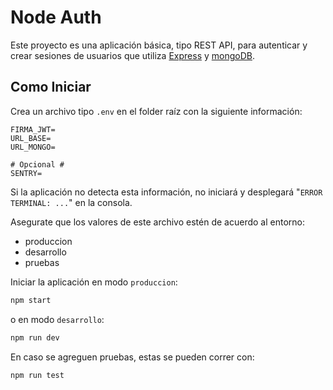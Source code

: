# Node Auth

Este proyecto es una aplicación básica, tipo REST API, para autenticar y crear sesiones de usuarios que utiliza [Express](https://expressjs.com/) y [mongoDB](https://www.mongodb.com/).

## Como Iniciar

Crea un archivo tipo `.env` en el folder raíz con la siguiente información:

```text
FIRMA_JWT=
URL_BASE=
URL_MONGO=

# Opcional #
SENTRY=
```

Si la aplicación no detecta esta información, no iniciará y desplegará "`ERROR TERMINAL: ...`" en la consola.

Asegurate que los valores de este archivo estén de acuerdo al entorno:

- produccion
- desarrollo
- pruebas

Iniciar la aplicación en modo `produccion`:

```bash
npm start
```

o en modo `desarrollo`:

```bash
npm run dev
```

En caso se agreguen pruebas, estas se pueden correr con:

```bash
npm run test
```
